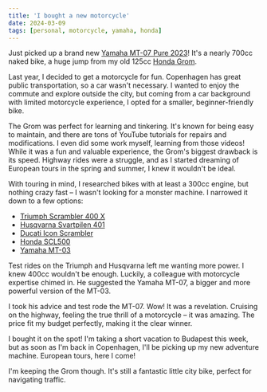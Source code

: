```yaml
---
title: 'I bought a new motorcycle'
date: 2024-03-09
tags: [personal, motorcycle, yamaha, honda]
---
```


Just picked up a brand new [Yamaha MT-07 Pure 2023](https://www.yamahamotorsports.com/models/23_mt-07/specs)! It's a nearly 700cc naked bike, a huge jump from my old 125cc [Honda Grom](https://powersports.honda.com/motorcycle/minimoto/grom?year=2023).

Last year, I decided to get a motorcycle for fun. Copenhagen has great public transportation, so a car wasn't necessary. I wanted to enjoy the commute and explore outside the city, but coming from a car background with limited motorcycle experience, I opted for a smaller, beginner-friendly bike.

The Grom was perfect for learning and tinkering. It's known for being easy to maintain, and there are tons of YouTube tutorials for repairs and modifications. I even did some work myself, learning from those videos!  While it was a fun and valuable experience, the Grom's biggest drawback is its speed. Highway rides were a struggle, and as I started dreaming of European tours in the spring and summer, I knew it wouldn't be ideal.

With touring in mind, I researched bikes with at least a 300cc engine, but nothing crazy fast – I wasn't looking for a monster machine. I narrowed it down to a few options:

- [Triumph Scrambler 400 X](https://www.triumphmotorcycles.com/motorcycles/classic/scrambler-400-x/scrambler-400-x-2024)
- [Husqvarna Svartpilen 401](https://www.husqvarna-motorcycles.com/en-us/models/naked/svartpilen/svartpilen-401-2024.html)
- [Ducati Icon Scrambler](https://www.ducati.com/us/en/bikes/scrambler)
- [Honda SCL500](https://powersports.honda.com/motorcycle/standard/scl500)
- [Yamaha MT-03](https://www.yamahamotorsports.com/models/mt-03)

Test rides on the Triumph and Husqvarna left me wanting more power. I knew 400cc wouldn't be enough. Luckily, a colleague with motorcycle expertise chimed in. He suggested the Yamaha MT-07, a bigger and more powerful version of the MT-03.

I took his advice and test rode the MT-07. Wow! It was a revelation. Cruising on the highway, feeling the true thrill of a motorcycle – it was amazing. The price fit my budget perfectly, making it the clear winner.

I bought it on the spot! I'm taking a short vacation to Budapest this week, but as soon as I'm back in Copenhagen, I'll be picking up my new adventure machine. European tours, here I come!

I'm keeping the Grom though. It's still a fantastic little city bike, perfect for navigating traffic.
